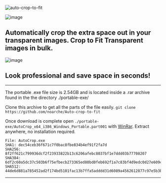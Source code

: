 ![auto-crop-to-fit](https://github.com/user-attachments/assets/1cf3960a-4e04-4bdc-837f-9441ba5b7bb9)



![image](https://github.com/user-attachments/assets/99797d06-7ac5-4d43-b8cf-7011f5d907d6)

## Automatically crop the extra space out in your transparent images. Crop to Fit Transparent images in bulk. 

![image](https://github.com/user-attachments/assets/6b7c8faf-927d-45e4-999f-daaf1b22125d)

## Look professional and save space in seconds!

---------------------------------------------------------------------------------------------------

The portable .exe file size is 2.54GB and is located inside a .rar archive found in the the directory ./portable-exe/   

Clone this archive to get all the parts of the file easily. `git clone https://github.com/noarche/Auto-crop-to-fit`

Once download is complete open `./portable-exe/AutoCrop_x64_i386_Windows_Portable.part001` with [WinRar](https://www.win-rar.com/download.html?&L=0). Extract anywhere, no installation required.



    File: AutoCrop.exe
    SHA1: dec54ceb36f671c7f0bac8fbe834b4ef91f2fa7d
    SHA256: 8f2ff621c799936dcf2f23933822b13c6206afebc8037bf1e7ddd03b77708207
    SHA384: 6df2c60a5dc37c503b6f75efbecb273365ed80bd0feb692f1a7c83bf4d9edc0d27e609c3d31afab1ea2732a458af8e7f
    SHA512: 44de6d881a785452ad2f174bd5101fac13b7ffa5adddd31d6089a4562612877c97e5b3b0e1eca4dc8ca789c4c676f35cb1552e36d4ca417ca37819abfa95faa4





---------------------------------------------------------------------------------------------------
